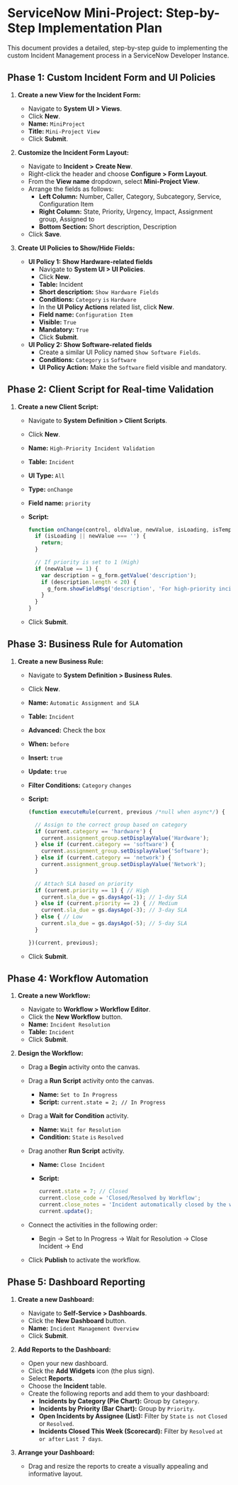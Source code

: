 # ServiceNow Mini-Project: Step-by-Step Implementation Plan

This document provides a detailed, step-by-step guide to implementing the custom Incident Management process in a ServiceNow Developer Instance.

## Phase 1: Custom Incident Form and UI Policies

1.  **Create a new View for the Incident Form:**
    *   Navigate to **System UI > Views**.
    *   Click **New**.
    *   **Name:** `MiniProject`
    *   **Title:** `Mini-Project View`
    *   Click **Submit**.

2.  **Customize the Incident Form Layout:**
    *   Navigate to **Incident > Create New**.
    *   Right-click the header and choose **Configure > Form Layout**.
    *   From the **View name** dropdown, select **Mini-Project View**.
    *   Arrange the fields as follows:
        *   **Left Column:** Number, Caller, Category, Subcategory, Service, Configuration Item
        *   **Right Column:** State, Priority, Urgency, Impact, Assignment group, Assigned to
        *   **Bottom Section:** Short description, Description
    *   Click **Save**.

3.  **Create UI Policies to Show/Hide Fields:**
    *   **UI Policy 1: Show Hardware-related fields**
        *   Navigate to **System UI > UI Policies**.
        *   Click **New**.
        *   **Table:** Incident
        *   **Short description:** `Show Hardware Fields`
        *   **Conditions:** `Category` `is` `Hardware`
        *   In the **UI Policy Actions** related list, click **New**.
        *   **Field name:** `Configuration Item`
        *   **Visible:** `True`
        *   **Mandatory:** `True`
        *   Click **Submit**.
    *   **UI Policy 2: Show Software-related fields**
        *   Create a similar UI Policy named `Show Software Fields`.
        *   **Conditions:** `Category` `is` `Software`
        *   **UI Policy Action:** Make the `Software` field visible and mandatory.

## Phase 2: Client Script for Real-time Validation

1.  **Create a new Client Script:**
    *   Navigate to **System Definition > Client Scripts**.
    *   Click **New**.
    *   **Name:** `High-Priority Incident Validation`
    *   **Table:** `Incident`
    *   **UI Type:** `All`
    *   **Type:** `onChange`
    *   **Field name:** `priority`
    *   **Script:**

        ```javascript
        function onChange(control, oldValue, newValue, isLoading, isTemplate) {
          if (isLoading || newValue === '') {
            return;
          }

          // If priority is set to 1 (High)
          if (newValue == 1) {
            var description = g_form.getValue('description');
            if (description.length < 20) {
              g_form.showFieldMsg('description', 'For high-priority incidents, please provide a more detailed description (at least 20 characters).', 'error');
            }
          }
        }
        ```

    *   Click **Submit**.

## Phase 3: Business Rule for Automation

1.  **Create a new Business Rule:**
    *   Navigate to **System Definition > Business Rules**.
    *   Click **New**.
    *   **Name:** `Automatic Assignment and SLA`
    *   **Table:** `Incident`
    *   **Advanced:** Check the box
    *   **When:** `before`
    *   **Insert:** `true`
    *   **Update:** `true`
    *   **Filter Conditions:** `Category` `changes`
    *   **Script:**

        ```javascript
        (function executeRule(current, previous /*null when async*/) {

          // Assign to the correct group based on category
          if (current.category == 'hardware') {
            current.assignment_group.setDisplayValue('Hardware');
          } else if (current.category == 'software') {
            current.assignment_group.setDisplayValue('Software');
          } else if (current.category == 'network') {
            current.assignment_group.setDisplayValue('Network');
          }

          // Attach SLA based on priority
          if (current.priority == 1) { // High
            current.sla_due = gs.daysAgo(-1); // 1-day SLA
          } else if (current.priority == 2) { // Medium
            current.sla_due = gs.daysAgo(-3); // 3-day SLA
          } else { // Low
            current.sla_due = gs.daysAgo(-5); // 5-day SLA
          }

        })(current, previous);
        ```

    *   Click **Submit**.

## Phase 4: Workflow Automation

1.  **Create a new Workflow:**
    *   Navigate to **Workflow > Workflow Editor**.
    *   Click the **New Workflow** button.
    *   **Name:** `Incident Resolution`
    *   **Table:** `Incident`
    *   Click **Submit**.

2.  **Design the Workflow:**
    *   Drag a **Begin** activity onto the canvas.
    *   Drag a **Run Script** activity onto the canvas.
        *   **Name:** `Set to In Progress`
        *   **Script:** `current.state = 2; // In Progress`
    *   Drag a **Wait for Condition** activity.
        *   **Name:** `Wait for Resolution`
        *   **Condition:** `State` `is` `Resolved`
    *   Drag another **Run Script** activity.
        *   **Name:** `Close Incident`
        *   **Script:**

            ```javascript
            current.state = 7; // Closed
            current.close_code = 'Closed/Resolved by Workflow';
            current.close_notes = 'Incident automatically closed by the workflow.';
            current.update();
            ```

    *   Connect the activities in the following order:
        *   Begin -> Set to In Progress -> Wait for Resolution -> Close Incident -> End
    *   Click **Publish** to activate the workflow.

## Phase 5: Dashboard Reporting

1.  **Create a new Dashboard:**
    *   Navigate to **Self-Service > Dashboards**.
    *   Click the **New Dashboard** button.
    *   **Name:** `Incident Management Overview`
    *   Click **Submit**.

2.  **Add Reports to the Dashboard:**
    *   Open your new dashboard.
    *   Click the **Add Widgets** icon (the plus sign).
    *   Select **Reports**.
    *   Choose the **Incident** table.
    *   Create the following reports and add them to your dashboard:
        *   **Incidents by Category (Pie Chart):** Group by `Category`.
        *   **Incidents by Priority (Bar Chart):** Group by `Priority`.
        *   **Open Incidents by Assignee (List):** Filter by `State` `is not` `Closed` or `Resolved`.
        *   **Incidents Closed This Week (Scorecard):** Filter by `Resolved` `at or after` `Last 7 days`.

3.  **Arrange your Dashboard:**
    *   Drag and resize the reports to create a visually appealing and informative layout.
